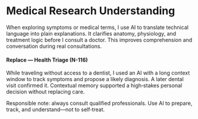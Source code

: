 # Medical Research Understanding

When exploring symptoms or medical terms, I use AI to translate technical language into plain explanations. It clarifies anatomy, physiology, and treatment logic before I consult a doctor. This improves comprehension and conversation during real consultations.

#### Replace — Health Triage (N-116)

While traveling without access to a dentist, I used an AI with a long context window to track symptoms and propose a likely diagnosis. A later dental visit confirmed it. Contextual memory supported a high‑stakes personal decision without replacing care.

Responsible note: always consult qualified professionals. Use AI to prepare, track, and understand—not to self‑treat.
